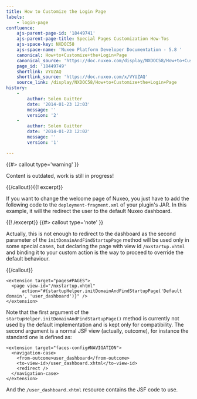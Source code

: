 ```yaml
---
title: How to Customize the Login Page
labels:
    - login-page
confluence:
    ajs-parent-page-id: '18449741'
    ajs-parent-page-title: Special Pages Customization How-Tos
    ajs-space-key: NXDOC58
    ajs-space-name: 'Nuxeo Platform Developer Documentation - 5.8 '
    canonical: How+to+Customize+the+Login+Page
    canonical_source: 'https://doc.nuxeo.com/display/NXDOC58/How+to+Customize+the+Login+Page'
    page_id: '18449749'
    shortlink: VYUZAQ
    shortlink_source: 'https://doc.nuxeo.com/x/VYUZAQ'
    source_link: /display/NXDOC58/How+to+Customize+the+Login+Page
history:
    - 
        author: Solen Guitter
        date: '2014-01-23 12:03'
        message: ''
        version: '2'
    - 
        author: Solen Guitter
        date: '2014-01-23 12:02'
        message: ''
        version: '1'

---
```

{{#> callout type='warning' }}

Content is outdated, work is still in progress!

{{/callout}}{{! excerpt}}

If you want to change the welcome page of Nuxeo, you just have to add the following code to the&nbsp;`deployment-fragment.xml`&nbsp;of your plugin's JAR. In this example, it will the redirect the user to the default Nuxeo dashboard.

{{! /excerpt}} {{#> callout type='note' }}

Actually, this is not enough to redirect to the dashboard as the second parameter of the `initDomainAndFindStartupPage` method will be used only in some special cases, but declaring the page with view id `/nxstartup.xhtml` and binding it to your custom action is the way to proceed to override the default behaviour.

{{/callout}}

```
<extension target="pages#PAGES">
  <page view-id="/nxstartup.xhtml"
      action="#{startupHelper.initDomainAndFindStartupPage('Default domain', 'user_dashboard')}" />
</extension>

```

Note that the first argument of the `startupHelper.initDomainAndFindStartupPage()` method is currently not used by the default implementation and is kept only for compatibility. The second argument is a normal JSF view (actually, outcome), for instance the standard one is defined as:

```
<extension target="faces-config#NAVIGATION">
  <navigation-case>
    <from-outcome>user_dashboard</from-outcome>
    <to-view-id>/user_dashboard.xhtml</to-view-id>
    <redirect />
  </navigation-case>
</extension>

```

And the `/user_dashboard.xhtml` resource contains the JSF code to use.
